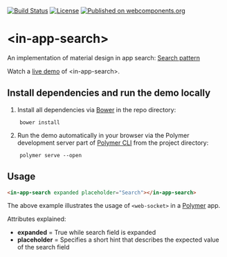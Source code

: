 [![Build Status](https://travis-ci.org/hunsalz/in-app-search.svg?branch=master)](https://travis-ci.org/hunsalz/in-app-search)
[![License](https://img.shields.io/badge/License-Apache%202.0-blue.svg)](https://opensource.org/licenses/Apache-2.0)
[![Published on webcomponents.org](https://img.shields.io/badge/webcomponents.org-published-blue.svg)](https://www.webcomponents.org/element/hunsalz/in-app-search)

# \<in-app-search\>

An implementation of material design in app search: [Search pattern](https://www.google.com/design/spec/patterns/search.html#search-in-app-search)

Watch a [live demo](http://hunsalz.github.io/in-app-search/components/in-app-search/demo/) of \<in-app-search\>.

## Install dependencies and run the demo locally

1. Install all dependencies via [Bower](https://bower.io/) in the repo directory:

```
    bower install
```

2. Run the demo automatically in your browser via the Polymer development server part of [Polymer CLI](https://www.npmjs.com/package/polymer-cli) from the project directory:

```
    polymer serve --open
```

## Usage

```html
<in-app-search expanded placeholder="Search"></in-app-search>
```

The above example illustrates the usage of `<web-socket>` in a [Polymer](https://www.polymer-project.org) app.

Attributes explained:

* __expanded__ = True while search field is expanded
* __placeholder__ = Specifies a short hint that describes the expected value of the search field